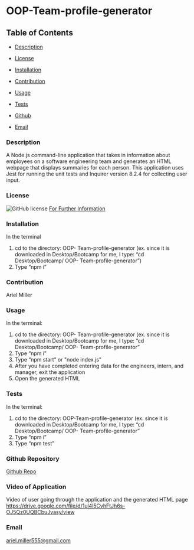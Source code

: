 # OOP-Team-profile-generator

  ## Table of Contents

  * [Description](#description)

  * [License](#license)

  * [Installation](#installation)

  * [Contribution](#contribution)

  * [Usage](#usage)

  * [Tests](#tests)

  * [Github](#github)

  * [Email](#email)


  ### Description 
 A Node.js command-line application that takes in information about employees on a software engineering team and generates an HTML webpage that displays summaries for each person. This application uses Jest for running the unit tests and  Inquirer version 8.2.4 for collecting user input.
  ### License 
  ![GitHub license](https://img.shields.io/badge/license-MIT-turquoise.svg)
[For Further Information]( https://shields.io/category/license)

  ### Installation
  In the terminal
1.	cd to the directory: OOP- Team-profile-generator (ex. since it is downloaded in Desktop/Bootcamp for me, I type: “cd Desktop/Bootcamp/ OOP- Team-profile-generator”)
2.	Type “npm i” 
  ### Contribution
  Ariel Miller 

  ### Usage
  In the terminal:
1.	cd to the directory: OOP- Team-profile-generator (ex. since it is downloaded in Desktop/Bootcamp for me, I type: “cd Desktop/Bootcamp/ OOP- Team-profile-generator” 
2.	Type “npm i” 
3.	Type “npm start” or "node index.js"
4. After you have completed entering data for the engineers, intern, and manager, exit the application 
5. Open the generated HTML 


  ### Tests
In the terminal:

1.	cd to the directory: OOP-Team-profile-generator (ex. since it is downloaded in Desktop/Bootcamp for me, I type: “cd Desktop/Bootcamp/ OOP- Team-profile-generator” 
2.	Type “npm i” 
3.	Type “npm test”

  ### Github Repository
[Github Repo](https://github.com/amiller0806/OOP-Team-profile-generator)

### Video of Application
Video of user going through the application and the generated HTML page 
https://drive.google.com/file/d/1ul4l5CvhFtJh6s-OJ5Qz0UQBCbuJvasy/view 

  ### Email
ariel.miller555@gmail.com

